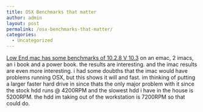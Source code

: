 ```yaml
---
title: OSX Benchmarks that matter
author: admin
layout: post
permalink: /osx-benchmarks-that-matter/
categories:
  - Uncategorized
---
```

[Low End mac has some benchmarks of 10.2.8 V 10.3][1] on an emac, 2 imacs, an i book and a power book. the results are interesting. and the imac results are even more interesting. i had some doubths that the imac would have problems running OSX, but this shows it will and fast. im thinking of putting a larger faster hard drive in since thats the only major problem with it since the stock hdd runs @ 4200RPM and the slowest hdd i have in the house is 5200RPM. the hdd im taking out of the workstation is 7200RPM so that could do.

 [1]: http://www.lowendmac.com/musings/03/1030.html